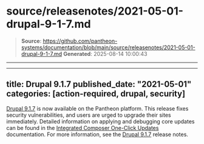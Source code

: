 # source/releasenotes/2021-05-01-drupal-9-1-7.md

> **Source**: https://github.com/pantheon-systems/documentation/blob/main/source/releasenotes/2021-05-01-drupal-9-1-7.md
> **Generated**: 2025-08-14 10:00:43

---

---
title: Drupal 9.1.7
published_date: "2021-05-01"
categories: [action-required, drupal, security]
---
[Drupal 9.1.7](https://www.drupal.org/project/drupal/releases/9.1.7) is now available on the Pantheon platform. This release fixes security vulnerabilities, and users are urged to upgrade their sites immediately.  Detailed information on applying and debugging core updates can be found in the [Integrated Composer One-Click Updates](/guides/integrated-composer/one-click-updates) documentation. For more information, see the [Drupal 9.1.7](https://www.drupal.org/project/drupal/releases/9.1.7) release notes.
